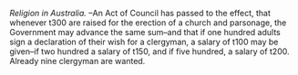 *Religion in Australia.* –An Act of Council has passed to the effect, that whenever t300 are raised for the erection of a church and parsonage, the Government may advance the same sum–and that if one hundred adults sign a declaration of their wish for a clergyman, a salary of t100 may be given–if two hundred a salary of t150, and if five hundred, a salary of t200. Already nine clergyman are wanted.